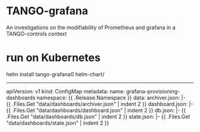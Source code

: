 # TANGO-grafana
An investigations on the modifiability of Prometheus and grafana in a TANGO-controls context

# run on Kubernetes 
helm install tango-grafana0 helm-chart/


---
apiVersion: v1
kind: ConfigMap
metadata:
  name: grafana-provisioning-dashboards
  namespace: {{ .Release.Namespace }}
data: 
  archiver.json: |-  
{{ .Files.Get "data/dashboards/archiver.json" | indent 2  }}
  dashboard.json: |-
{{ .Files.Get "data/dashboards/dashboard.json" | indent 2  }}
  db.json: |-
{{ .Files.Get "data/dashboards/db.json" | indent 2 }}
  state.json: |- 
{{ .Files.Get "data/dashboards/state.json" | indent 2 }}